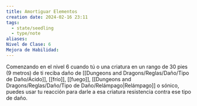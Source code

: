 ```yaml
---
title: Amortiguar Elementos
creation date: 2024-02-16 23:11
tags:
  - state/seedling
  - type/note
aliases: 
Nivel de Clase: 6
Mejora de Habilidad:
---
```

Comenzando en el nivel 6 cuando tú o una criatura en un rango de 30 pies (9 metros) de ti reciba
daño de [[Dungeons and Dragons/Reglas/Daño/Tipo de Daño/Ácido]], [[frío]], [[fuego]], [[Dungeons and Dragons/Reglas/Daño/Tipo de Daño/Relámpago|Relámpago]] o sónico, puedes usar tu reacción para darle a esa criatura resistencia contra ese tipo de daño.



